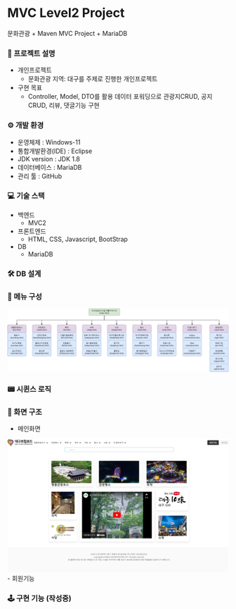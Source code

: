 # MVC Level2 Project
문화관광 + Maven MVC Project + MariaDB

### 📢 프로젝트 설명 
- 개인프로젝트
  - 문화관광 지역: 대구를 주제로 진행한 개인프로젝트
- 구현 목표
  - Controller, Model, DTO를 활용 데이터 포워딩으로 
    관광지CRUD, 공지 CRUD, 리뷰, 댓글기능 구현
    
### ⚙ 개발 환경
- 운영체제 : Windows-11
- 통합개발환경(IDE) : Eclipse
- JDK version : JDK 1.8
- 데이터베이스 : MariaDB
- 관리 툴 : GitHub    

### 💻 기술 스택
- 백엔드
  - MVC2
- 프론트엔드<br>
  - HTML, CSS, Javascript, BootStrap 
- DB<br>
  - MariaDB
  
### 🛠 DB 설계

### 📜 메뉴 구성
  <img src="./readmeImg/menu.png">
  
### 📟 시퀸스 로직

### 🎥 화면 구조
- 메인화면
 <img src="./readmeImg/main.png">
- 회원기능

### 🕹 구현 기능 (작성중)
